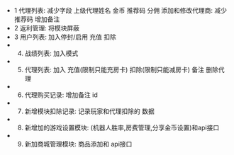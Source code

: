 - 1  代理列表:  减少字段   上级代理姓名  金币  推荐码   分佣   添加和修改代理商:  减少推荐码 增加备注
- 2  返利管理:  将模块屏蔽
- 3  用户列表:  加入停封/启用  充值   扣除   
- 4. 战绩列表:  加入模式 
- 5. 代理列表:  加入 充值(限制只能充房卡) 扣除(限制只能减房卡)  备注   删除代理  
- 6. 代理购买记录: 增加备注 id
- 7. 新增模块扣除记录: 记录玩家和代理扣除的 数据
- 8. 新增加的游戏设置模块: (机器人胜率,房费管理,分享金币设置)和api接口
- 9. 新加商城管理模块: 商品添加和  api接口
